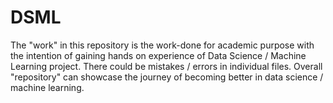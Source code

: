# DSML 
The "work" in this repository is the work-done for academic purpose with the intention of gaining hands on experience of Data Science / Machine Learning project.
There could be mistakes / errors in individual files. Overall "repository" can showcase the journey of becoming better in data science / machine learning.

